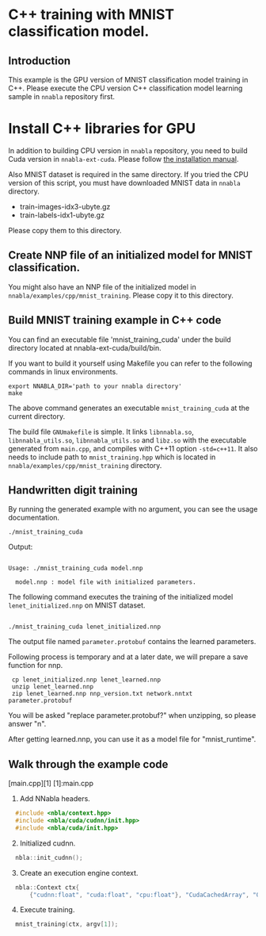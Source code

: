# C++ training with MNIST classification model.

## Introduction

This example is the GPU version of MNIST classification model training in C++.
Please execute the CPU version C++ classification model learning sample in `nnabla` repository first.

# Install C++ libraries for GPU

In addition to building CPU version in `nnabla` repository, you need to build Cuda version in `nnabla-ext-cuda`.
Please follow [the installation manual](https://github.com/sony/nnabla-ext-cuda/blob/master/doc/build/build.md).

Also MNIST dataset is required in the same directory.
If you tried the CPU version of this script, you must have downloaded MNIST data in `nnabla` directory.
* train-images-idx3-ubyte.gz
* train-labels-idx1-ubyte.gz

Please copy them to this directory.

## Create NNP file of an initialized model for MNIST classification.
You might also have an NNP file of the initialized model in `nnabla/examples/cpp/mnist_training`.
Please copy it to this directory.

## Build MNIST training example in C++ code
You can find an executable file 'mnist_training_cuda' under the build directory located at nnabla-ext-cuda/build/bin.

If you want to build it yourself using Makefile you can refer to the following commands in linux environments.

```shell
export NNABLA_DIR='path to your nnabla directory'
make
```

The above command generates an executable `mnist_training_cuda` at the current directory.

The build file `GNUmakefile` is simple.
It links `libnnabla.so`, `libnnabla_utils.so`, `libnnabla_utils.so` and `libz.so` with the executable generated from `main.cpp`, and compiles with C++11 option `-std=c++11`.
It also needs to include path to `mnist_training.hpp` which is located in `nnabla/examples/cpp/mnist_training` directory.

## Handwritten digit training
By running the generated example with no argument, you can see the usage documentation.

```shell
./mnist_training_cuda
```

Output:
```

Usage: ./mnist_training_cuda model.nnp

  model.nnp : model file with initialized parameters.

```

The following command executes the training of the initialized model `lenet_initialized.nnp` on MNIST dataset.

```shell

./mnist_training_cuda lenet_initialized.nnp

```

The output file named `parameter.protobuf` contains the learned parameters.

Following process is temporary and at a later date, we will prepare a save function for nnp.

```shell
 cp lenet_initialized.nnp lenet_learned.nnp
 unzip lenet_learned.nnp
 zip lenet_learned.nnp nnp_version.txt network.nntxt parameter.protobuf
```

You will be asked "replace parameter.protobuf?" when unzipping, so please answer "n".

After getting learned.nnp, you can use it as a model file for "mnist_runtime".


## Walk through the example code
[main.cpp][1]
[1]:main.cpp
1. Add NNabla headers.
```c++
  #include <nbla/context.hpp>
  #include <nbla/cuda/cudnn/init.hpp>
  #include <nbla/cuda/init.hpp>
```

2. Initialized cudnn.
```c++
  nbla::init_cudnn();
```
3. Create an execution engine context.
```c++
  nbla::Context ctx{
      {"cudnn:float", "cuda:float", "cpu:float"}, "CudaCachedArray", "0"};
```

4. Execute training.
```c++
  mnist_training(ctx, argv[1]);
```
